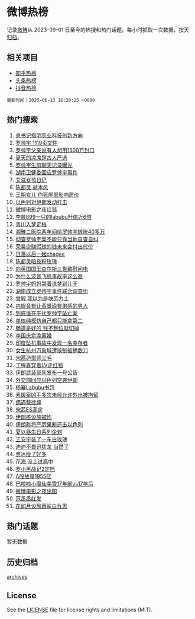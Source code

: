 # 微博热榜

记录[微博](https://www.weibo.com)从 2023-09-01 日至今的热搜和热门话题。每小时抓取一次数据，按天[归档](archives)。

## 相关项目

- [知乎热榜](https://github.com/hotarchive/zhihu)
- [头条热榜](https://github.com/hotarchive/toutiao)
- [抖音热榜](https://github.com/hotarchive/douyin)


`更新时间：2025-06-13 16:20:25 +0800`

## 热门搜索

1. [总书记指明农业科技创新方向](https://m.weibo.cn/search?containerid=100103type%3D1%26t%3D10%26q%3D%23%E6%80%BB%E4%B9%A6%E8%AE%B0%E6%8C%87%E6%98%8E%E5%86%9C%E4%B8%9A%E7%A7%91%E6%8A%80%E5%88%9B%E6%96%B0%E6%96%B9%E5%90%91%23&stream_entry_id=51&isnewpage=1&extparam=seat%3D1%26cate%3D10103%26q%3D%2523%25E6%2580%25BB%25E4%25B9%25A6%25E8%25AE%25B0%25E6%258C%2587%25E6%2598%258E%25E5%2586%259C%25E4%25B8%259A%25E7%25A7%2591%25E6%258A%2580%25E5%2588%259B%25E6%2596%25B0%25E6%2596%25B9%25E5%2590%2591%2523%26filter_type%3Drealtimehot%26dgr%3D0%26stream_entry_id%3D51%26c_type%3D51%26pos%3D0%26display_time%3D1749802823%26pre_seqid%3D17498028237640106983005)
1. [罗帅宇 1119页文件](https://m.weibo.cn/search?containerid=100103type%3D1%26t%3D10%26q%3D%E7%BD%97%E5%B8%85%E5%AE%87+1119%E9%A1%B5%E6%96%87%E4%BB%B6&stream_entry_id=31&isnewpage=1&extparam=seat%3D1%26cate%3D5001%26flag%3D4%26stream_entry_id%3D31%26lcate%3D5001%26dgr%3D0%26q%3D%25E7%25BD%2597%25E5%25B8%2585%25E5%25AE%2587%25201119%25E9%25A1%25B5%25E6%2596%2587%25E4%25BB%25B6%26realpos%3D1%26filter_type%3Drealtimehot%26band_rank%3D1%26c_type%3D31%26pos%3D0%26display_time%3D1749802823%26pre_seqid%3D17498028237640106983005)
1. [罗帅宇父亲说有人想用1500万封口](https://m.weibo.cn/search?containerid=100103type%3D1%26t%3D10%26q%3D%23%E7%BD%97%E5%B8%85%E5%AE%87%E7%88%B6%E4%BA%B2%E8%AF%B4%E6%9C%89%E4%BA%BA%E6%83%B3%E7%94%A81500%E4%B8%87%E5%B0%81%E5%8F%A3%23&stream_entry_id=31&isnewpage=1&extparam=seat%3D1%26cate%3D5001%26flag%3D2%26stream_entry_id%3D31%26lcate%3D5001%26dgr%3D0%26q%3D%2523%25E7%25BD%2597%25E5%25B8%2585%25E5%25AE%2587%25E7%2588%25B6%25E4%25BA%25B2%25E8%25AF%25B4%25E6%259C%2589%25E4%25BA%25BA%25E6%2583%25B3%25E7%2594%25A81500%25E4%25B8%2587%25E5%25B0%2581%25E5%258F%25A3%2523%26realpos%3D2%26filter_type%3Drealtimehot%26band_rank%3D2%26c_type%3D31%26pos%3D1%26display_time%3D1749802823%26pre_seqid%3D17498028237640106983005)
1. [夏天的凉席是古人严选](https://m.weibo.cn/search?containerid=100103type%3D1%26t%3D10%26q%3D%23%E5%A4%8F%E5%A4%A9%E7%9A%84%E5%87%89%E5%B8%AD%E6%98%AF%E5%8F%A4%E4%BA%BA%E4%B8%A5%E9%80%89%23&stream_entry_id=31&isnewpage=1&extparam=seat%3D1%26cate%3D5001%26flag%3D0%26stream_entry_id%3D31%26lcate%3D5001%26dgr%3D0%26q%3D%2523%25E5%25A4%258F%25E5%25A4%25A9%25E7%259A%2584%25E5%2587%2589%25E5%25B8%25AD%25E6%2598%25AF%25E5%258F%25A4%25E4%25BA%25BA%25E4%25B8%25A5%25E9%2580%2589%2523%26realpos%3D3%26filter_type%3Drealtimehot%26band_rank%3D3%26c_type%3D31%26pos%3D2%26display_time%3D1749802823%26pre_seqid%3D17498028237640106983005)
1. [罗帅宇生前聊天记录曝光](https://m.weibo.cn/search?containerid=100103type%3D1%26t%3D10%26q%3D%23%E7%BD%97%E5%B8%85%E5%AE%87%E7%94%9F%E5%89%8D%E8%81%8A%E5%A4%A9%E8%AE%B0%E5%BD%95%E6%9B%9D%E5%85%89%23&stream_entry_id=31&isnewpage=1&extparam=seat%3D1%26cate%3D5001%26flag%3D2%26stream_entry_id%3D31%26lcate%3D5001%26dgr%3D0%26q%3D%2523%25E7%25BD%2597%25E5%25B8%2585%25E5%25AE%2587%25E7%2594%259F%25E5%2589%258D%25E8%2581%258A%25E5%25A4%25A9%25E8%25AE%25B0%25E5%25BD%2595%25E6%259B%259D%25E5%2585%2589%2523%26realpos%3D4%26filter_type%3Drealtimehot%26band_rank%3D4%26c_type%3D31%26pos%3D3%26display_time%3D1749802823%26pre_seqid%3D17498028237640106983005)
1. [湖南卫健委回应罗帅宇事件](https://m.weibo.cn/search?containerid=100103type%3D1%26t%3D10%26q%3D%23%E6%B9%96%E5%8D%97%E5%8D%AB%E5%81%A5%E5%A7%94%E5%9B%9E%E5%BA%94%E7%BD%97%E5%B8%85%E5%AE%87%E4%BA%8B%E4%BB%B6%23&stream_entry_id=31&isnewpage=1&extparam=seat%3D1%26cate%3D5001%26flag%3D16%26stream_entry_id%3D31%26lcate%3D5001%26dgr%3D0%26q%3D%2523%25E6%25B9%2596%25E5%258D%2597%25E5%258D%25AB%25E5%2581%25A5%25E5%25A7%2594%25E5%259B%259E%25E5%25BA%2594%25E7%25BD%2597%25E5%25B8%2585%25E5%25AE%2587%25E4%25BA%258B%25E4%25BB%25B6%2523%26realpos%3D5%26filter_type%3Drealtimehot%26band_rank%3D5%26c_type%3D31%26pos%3D4%26display_time%3D1749802823%26pre_seqid%3D17498028237640106983005)
1. [艾滋女孩日记](https://m.weibo.cn/search?containerid=100103type%3D1%26t%3D10%26q%3D%E8%89%BE%E6%BB%8B%E5%A5%B3%E5%AD%A9%E6%97%A5%E8%AE%B0&stream_entry_id=31&isnewpage=1&extparam=seat%3D1%26cate%3D5001%26flag%3D1%26stream_entry_id%3D31%26lcate%3D5001%26dgr%3D0%26q%3D%25E8%2589%25BE%25E6%25BB%258B%25E5%25A5%25B3%25E5%25AD%25A9%25E6%2597%25A5%25E8%25AE%25B0%26realpos%3D6%26filter_type%3Drealtimehot%26band_rank%3D6%26c_type%3D31%26pos%3D5%26display_time%3D1749802823%26pre_seqid%3D17498028237640106983005)
1. [陈都灵 赫本风](https://m.weibo.cn/search?containerid=100103type%3D1%26t%3D10%26q%3D%E9%99%88%E9%83%BD%E7%81%B5+%E8%B5%AB%E6%9C%AC%E9%A3%8E&stream_entry_id=31&isnewpage=1&extparam=seat%3D1%26cate%3D5001%26flag%3D1%26stream_entry_id%3D31%26lcate%3D5001%26dgr%3D0%26q%3D%25E9%2599%2588%25E9%2583%25BD%25E7%2581%25B5%2520%25E8%25B5%25AB%25E6%259C%25AC%25E9%25A3%258E%26realpos%3D7%26filter_type%3Drealtimehot%26band_rank%3D7%26c_type%3D31%26pos%3D6%26display_time%3D1749802823%26pre_seqid%3D17498028237640106983005)
1. [王朔女儿 你死屋里影响房价](https://m.weibo.cn/search?containerid=100103type%3D1%26t%3D10%26q%3D%E7%8E%8B%E6%9C%94%E5%A5%B3%E5%84%BF+%E4%BD%A0%E6%AD%BB%E5%B1%8B%E9%87%8C%E5%BD%B1%E5%93%8D%E6%88%BF%E4%BB%B7&stream_entry_id=31&isnewpage=1&extparam=seat%3D1%26cate%3D5001%26flag%3D2%26stream_entry_id%3D31%26lcate%3D5001%26dgr%3D0%26q%3D%25E7%258E%258B%25E6%259C%2594%25E5%25A5%25B3%25E5%2584%25BF%2520%25E4%25BD%25A0%25E6%25AD%25BB%25E5%25B1%258B%25E9%2587%258C%25E5%25BD%25B1%25E5%2593%258D%25E6%2588%25BF%25E4%25BB%25B7%26realpos%3D8%26filter_type%3Drealtimehot%26band_rank%3D8%26c_type%3D31%26pos%3D7%26display_time%3D1749802823%26pre_seqid%3D17498028237640106983005)
1. [以色列对伊朗发动打击](https://m.weibo.cn/search?containerid=100103type%3D1%26t%3D10%26q%3D%23%E4%BB%A5%E8%89%B2%E5%88%97%E5%AF%B9%E4%BC%8A%E6%9C%97%E5%8F%91%E5%8A%A8%E6%89%93%E5%87%BB%23&stream_entry_id=31&isnewpage=1&extparam=seat%3D1%26cate%3D5001%26flag%3D0%26stream_entry_id%3D31%26lcate%3D5001%26dgr%3D0%26q%3D%2523%25E4%25BB%25A5%25E8%2589%25B2%25E5%2588%2597%25E5%25AF%25B9%25E4%25BC%258A%25E6%259C%2597%25E5%258F%2591%25E5%258A%25A8%25E6%2589%2593%25E5%2587%25BB%2523%26realpos%3D9%26filter_type%3Drealtimehot%26band_rank%3D9%26c_type%3D31%26pos%3D8%26display_time%3D1749802823%26pre_seqid%3D17498028237640106983005)
1. [微博电影之夜红毯](https://m.weibo.cn/search?containerid=100103type%3D1%26t%3D10%26q%3D%E5%BE%AE%E5%8D%9A%E7%94%B5%E5%BD%B1%E4%B9%8B%E5%A4%9C%E7%BA%A2%E6%AF%AF&stream_entry_id=31&isnewpage=1&extparam=seat%3D1%26cate%3D5001%26flag%3D0%26stream_entry_id%3D31%26lcate%3D5001%26dgr%3D0%26q%3D%25E5%25BE%25AE%25E5%258D%259A%25E7%2594%25B5%25E5%25BD%25B1%25E4%25B9%258B%25E5%25A4%259C%25E7%25BA%25A2%25E6%25AF%25AF%26realpos%3D10%26filter_type%3Drealtimehot%26band_rank%3D10%26c_type%3D31%26pos%3D9%26display_time%3D1749802823%26pre_seqid%3D17498028237640106983005)
1. [李晨899一只的labubu升值近6倍](https://m.weibo.cn/search?containerid=100103type%3D1%26t%3D10%26q%3D%23%E6%9D%8E%E6%99%A8899%E4%B8%80%E5%8F%AA%E7%9A%84labubu%E5%8D%87%E5%80%BC%E8%BF%916%E5%80%8D%23&stream_entry_id=31&isnewpage=1&extparam=seat%3D1%26cate%3D5001%26flag%3D2%26stream_entry_id%3D31%26lcate%3D5001%26dgr%3D0%26q%3D%2523%25E6%259D%258E%25E6%2599%25A8899%25E4%25B8%2580%25E5%258F%25AA%25E7%259A%2584labubu%25E5%258D%2587%25E5%2580%25BC%25E8%25BF%25916%25E5%2580%258D%2523%26realpos%3D11%26filter_type%3Drealtimehot%26band_rank%3D11%26c_type%3D31%26pos%3D10%26display_time%3D1749802823%26pre_seqid%3D17498028237640106983005)
1. [青川入梦定档](https://m.weibo.cn/search?containerid=100103type%3D1%26t%3D10%26q%3D%E9%9D%92%E5%B7%9D%E5%85%A5%E6%A2%A6%E5%AE%9A%E6%A1%A3&stream_entry_id=31&isnewpage=1&extparam=seat%3D1%26cate%3D5001%26flag%3D1%26stream_entry_id%3D31%26lcate%3D5001%26dgr%3D0%26q%3D%25E9%259D%2592%25E5%25B7%259D%25E5%2585%25A5%25E6%25A2%25A6%25E5%25AE%259A%25E6%25A1%25A3%26realpos%3D12%26filter_type%3Drealtimehot%26band_rank%3D12%26c_type%3D31%26pos%3D11%26display_time%3D1749802823%26pre_seqid%3D17498028237640106983005)
1. [湘雅二医院两年间给罗帅宇转账40多万](https://m.weibo.cn/search?containerid=100103type%3D1%26t%3D10%26q%3D%23%E6%B9%98%E9%9B%85%E4%BA%8C%E5%8C%BB%E9%99%A2%E4%B8%A4%E5%B9%B4%E9%97%B4%E7%BB%99%E7%BD%97%E5%B8%85%E5%AE%87%E8%BD%AC%E8%B4%A640%E5%A4%9A%E4%B8%87%23&stream_entry_id=31&isnewpage=1&extparam=seat%3D1%26cate%3D5001%26flag%3D2%26stream_entry_id%3D31%26lcate%3D5001%26dgr%3D0%26q%3D%2523%25E6%25B9%2598%25E9%259B%2585%25E4%25BA%258C%25E5%258C%25BB%25E9%2599%25A2%25E4%25B8%25A4%25E5%25B9%25B4%25E9%2597%25B4%25E7%25BB%2599%25E7%25BD%2597%25E5%25B8%2585%25E5%25AE%2587%25E8%25BD%25AC%25E8%25B4%25A640%25E5%25A4%259A%25E4%25B8%2587%2523%26realpos%3D13%26filter_type%3Drealtimehot%26band_rank%3D13%26c_type%3D31%26pos%3D12%26display_time%3D1749802823%26pre_seqid%3D17498028237640106983005)
1. [彻查罗帅宇案不能只靠当地自查自纠](https://m.weibo.cn/search?containerid=100103type%3D1%26t%3D10%26q%3D%23%E5%BD%BB%E6%9F%A5%E7%BD%97%E5%B8%85%E5%AE%87%E6%A1%88%E4%B8%8D%E8%83%BD%E5%8F%AA%E9%9D%A0%E5%BD%93%E5%9C%B0%E8%87%AA%E6%9F%A5%E8%87%AA%E7%BA%A0%23&stream_entry_id=31&isnewpage=1&extparam=seat%3D1%26cate%3D5001%26flag%3D1%26stream_entry_id%3D31%26lcate%3D5001%26dgr%3D0%26q%3D%2523%25E5%25BD%25BB%25E6%259F%25A5%25E7%25BD%2597%25E5%25B8%2585%25E5%25AE%2587%25E6%25A1%2588%25E4%25B8%258D%25E8%2583%25BD%25E5%258F%25AA%25E9%259D%25A0%25E5%25BD%2593%25E5%259C%25B0%25E8%2587%25AA%25E6%259F%25A5%25E8%2587%25AA%25E7%25BA%25A0%2523%26realpos%3D14%26filter_type%3Drealtimehot%26band_rank%3D14%26c_type%3D31%26pos%3D13%26display_time%3D1749802823%26pre_seqid%3D17498028237640106983005)
1. [荣昊说赚假球的钱未来会付出代价](https://m.weibo.cn/search?containerid=100103type%3D1%26t%3D10%26q%3D%23%E8%8D%A3%E6%98%8A%E8%AF%B4%E8%B5%9A%E5%81%87%E7%90%83%E7%9A%84%E9%92%B1%E6%9C%AA%E6%9D%A5%E4%BC%9A%E4%BB%98%E5%87%BA%E4%BB%A3%E4%BB%B7%23&stream_entry_id=31&isnewpage=1&extparam=seat%3D1%26cate%3D5001%26flag%3D1%26band_rank%3D15%26lcate%3D5001%26stream_entry_id%3D31%26realpos%3D15%26q%3D%2523%25E8%258D%25A3%25E6%2598%258A%25E8%25AF%25B4%25E8%25B5%259A%25E5%2581%2587%25E7%2590%2583%25E7%259A%2584%25E9%2592%25B1%25E6%259C%25AA%25E6%259D%25A5%25E4%25BC%259A%25E4%25BB%2598%25E5%2587%25BA%25E4%25BB%25A3%25E4%25BB%25B7%2523%26filter_type%3Drealtimehot%26dgr%3D0%26adid%3D290018%26c_type%3D31%26pos%3D14%26display_time%3D1749802823%26pre_seqid%3D17498028237640106983005)
1. [日落以后一起chagee](https://m.weibo.cn/search?containerid=100103type%3D1%26t%3D10%26q%3D%23%E6%97%A5%E8%90%BD%E4%BB%A5%E5%90%8E%E4%B8%80%E8%B5%B7chagee%23&stream_entry_id=31&isnewpage=1&extparam=seat%3D1%26cate%3D5001%26flag%3D1%26stream_entry_id%3D31%26lcate%3D5001%26dgr%3D0%26q%3D%2523%25E6%2597%25A5%25E8%2590%25BD%25E4%25BB%25A5%25E5%2590%258E%25E4%25B8%2580%25E8%25B5%25B7chagee%2523%26realpos%3D16%26filter_type%3Drealtimehot%26band_rank%3D16%26c_type%3D31%26pos%3D15%26display_time%3D1749802823%26pre_seqid%3D17498028237640106983005)
1. [陈都灵暗夜粉玫瑰](https://m.weibo.cn/search?containerid=100103type%3D1%26t%3D10%26q%3D%23%E9%99%88%E9%83%BD%E7%81%B5%E6%9A%97%E5%A4%9C%E7%B2%89%E7%8E%AB%E7%91%B0%23&stream_entry_id=31&isnewpage=1&extparam=seat%3D1%26cate%3D5001%26flag%3D1%26stream_entry_id%3D31%26lcate%3D5001%26dgr%3D0%26q%3D%2523%25E9%2599%2588%25E9%2583%25BD%25E7%2581%25B5%25E6%259A%2597%25E5%25A4%259C%25E7%25B2%2589%25E7%258E%25AB%25E7%2591%25B0%2523%26realpos%3D17%26filter_type%3Drealtimehot%26band_rank%3D17%26c_type%3D31%26pos%3D16%26display_time%3D1749802823%26pre_seqid%3D17498028237640106983005)
1. [向英国国王查尔斯三世致慰问电](https://m.weibo.cn/search?containerid=100103type%3D1%26t%3D10%26q%3D%23%E5%90%91%E8%8B%B1%E5%9B%BD%E5%9B%BD%E7%8E%8B%E6%9F%A5%E5%B0%94%E6%96%AF%E4%B8%89%E4%B8%96%E8%87%B4%E6%85%B0%E9%97%AE%E7%94%B5%23&stream_entry_id=31&isnewpage=1&extparam=seat%3D1%26cate%3D5001%26flag%3D1%26stream_entry_id%3D31%26lcate%3D5001%26dgr%3D0%26q%3D%2523%25E5%2590%2591%25E8%258B%25B1%25E5%259B%25BD%25E5%259B%25BD%25E7%258E%258B%25E6%259F%25A5%25E5%25B0%2594%25E6%2596%25AF%25E4%25B8%2589%25E4%25B8%2596%25E8%2587%25B4%25E6%2585%25B0%25E9%2597%25AE%25E7%2594%25B5%2523%26realpos%3D18%26filter_type%3Drealtimehot%26band_rank%3D18%26c_type%3D31%26pos%3D17%26display_time%3D1749802823%26pre_seqid%3D17498028237640106983005)
1. [为什么波音飞机事故率这么高](https://m.weibo.cn/search?containerid=100103type%3D1%26t%3D10%26q%3D%23%E4%B8%BA%E4%BB%80%E4%B9%88%E6%B3%A2%E9%9F%B3%E9%A3%9E%E6%9C%BA%E4%BA%8B%E6%95%85%E7%8E%87%E8%BF%99%E4%B9%88%E9%AB%98%23&stream_entry_id=31&isnewpage=1&extparam=seat%3D1%26realpos%3D19%26flag%3D1%26stream_entry_id%3D31%26lcate%3D5001%26cate%3D5001%26is_ai_ask%3D1%26q%3D%2523%25E4%25B8%25BA%25E4%25BB%2580%25E4%25B9%2588%25E6%25B3%25A2%25E9%259F%25B3%25E9%25A3%259E%25E6%259C%25BA%25E4%25BA%258B%25E6%2595%2585%25E7%258E%2587%25E8%25BF%2599%25E4%25B9%2588%25E9%25AB%2598%2523%26filter_type%3Drealtimehot%26dgr%3D0%26band_rank%3D19%26c_type%3D31%26pos%3D18%26display_time%3D1749802823%26pre_seqid%3D17498028237640106983005)
1. [罗帅宇妈妈哭着说梦到儿子](https://m.weibo.cn/search?containerid=100103type%3D1%26t%3D10%26q%3D%E7%BD%97%E5%B8%85%E5%AE%87%E5%A6%88%E5%A6%88%E5%93%AD%E7%9D%80%E8%AF%B4%E6%A2%A6%E5%88%B0%E5%84%BF%E5%AD%90&stream_entry_id=31&isnewpage=1&extparam=seat%3D1%26cate%3D5001%26flag%3D1%26stream_entry_id%3D31%26lcate%3D5001%26dgr%3D0%26q%3D%25E7%25BD%2597%25E5%25B8%2585%25E5%25AE%2587%25E5%25A6%2588%25E5%25A6%2588%25E5%2593%25AD%25E7%259D%2580%25E8%25AF%25B4%25E6%25A2%25A6%25E5%2588%25B0%25E5%2584%25BF%25E5%25AD%2590%26realpos%3D20%26filter_type%3Drealtimehot%26band_rank%3D20%26c_type%3D31%26pos%3D19%26display_time%3D1749802823%26pre_seqid%3D17498028237640106983005)
1. [湖南成立罗帅宇事件联合调查组](https://m.weibo.cn/search?containerid=100103type%3D1%26t%3D10%26q%3D%23%E6%B9%96%E5%8D%97%E6%88%90%E7%AB%8B%E7%BD%97%E5%B8%85%E5%AE%87%E4%BA%8B%E4%BB%B6%E8%81%94%E5%90%88%E8%B0%83%E6%9F%A5%E7%BB%84%23&stream_entry_id=31&isnewpage=1&extparam=seat%3D1%26cate%3D5001%26flag%3D1%26stream_entry_id%3D31%26lcate%3D5001%26dgr%3D0%26q%3D%2523%25E6%25B9%2596%25E5%258D%2597%25E6%2588%2590%25E7%25AB%258B%25E7%25BD%2597%25E5%25B8%2585%25E5%25AE%2587%25E4%25BA%258B%25E4%25BB%25B6%25E8%2581%2594%25E5%2590%2588%25E8%25B0%2583%25E6%259F%25A5%25E7%25BB%2584%2523%26realpos%3D21%26filter_type%3Drealtimehot%26band_rank%3D21%26c_type%3D31%26pos%3D20%26display_time%3D1749802823%26pre_seqid%3D17498028237640106983005)
1. [曾毅 我以为是块劳力士](https://m.weibo.cn/search?containerid=100103type%3D1%26t%3D10%26q%3D%E6%9B%BE%E6%AF%85+%E6%88%91%E4%BB%A5%E4%B8%BA%E6%98%AF%E5%9D%97%E5%8A%B3%E5%8A%9B%E5%A3%AB&stream_entry_id=31&isnewpage=1&extparam=seat%3D1%26cate%3D5001%26flag%3D1%26stream_entry_id%3D31%26lcate%3D5001%26dgr%3D0%26q%3D%25E6%259B%25BE%25E6%25AF%2585%2520%25E6%2588%2591%25E4%25BB%25A5%25E4%25B8%25BA%25E6%2598%25AF%25E5%259D%2597%25E5%258A%25B3%25E5%258A%259B%25E5%25A3%25AB%26realpos%3D22%26filter_type%3Drealtimehot%26band_rank%3D22%26c_type%3D31%26pos%3D21%26display_time%3D1749802823%26pre_seqid%3D17498028237640106983005)
1. [内娱竟有让黄景瑜有弟感的男人](https://m.weibo.cn/search?containerid=100103type%3D1%26t%3D10%26q%3D%E5%86%85%E5%A8%B1%E7%AB%9F%E6%9C%89%E8%AE%A9%E9%BB%84%E6%99%AF%E7%91%9C%E6%9C%89%E5%BC%9F%E6%84%9F%E7%9A%84%E7%94%B7%E4%BA%BA&stream_entry_id=31&isnewpage=1&extparam=seat%3D1%26cate%3D5001%26flag%3D1%26stream_entry_id%3D31%26lcate%3D5001%26dgr%3D0%26q%3D%25E5%2586%2585%25E5%25A8%25B1%25E7%25AB%259F%25E6%259C%2589%25E8%25AE%25A9%25E9%25BB%2584%25E6%2599%25AF%25E7%2591%259C%25E6%259C%2589%25E5%25BC%259F%25E6%2584%259F%25E7%259A%2584%25E7%2594%25B7%25E4%25BA%25BA%26realpos%3D23%26filter_type%3Drealtimehot%26band_rank%3D23%26c_type%3D31%26pos%3D22%26display_time%3D1749802823%26pre_seqid%3D17498028237640106983005)
1. [到底谁在干扰罗帅宇坠亡案](https://m.weibo.cn/search?containerid=100103type%3D1%26t%3D10%26q%3D%23%E5%88%B0%E5%BA%95%E8%B0%81%E5%9C%A8%E5%B9%B2%E6%89%B0%E7%BD%97%E5%B8%85%E5%AE%87%E5%9D%A0%E4%BA%A1%E6%A1%88%23&stream_entry_id=31&isnewpage=1&extparam=seat%3D1%26cate%3D5001%26flag%3D0%26stream_entry_id%3D31%26lcate%3D5001%26dgr%3D0%26q%3D%2523%25E5%2588%25B0%25E5%25BA%2595%25E8%25B0%2581%25E5%259C%25A8%25E5%25B9%25B2%25E6%2589%25B0%25E7%25BD%2597%25E5%25B8%2585%25E5%25AE%2587%25E5%259D%25A0%25E4%25BA%25A1%25E6%25A1%2588%2523%26realpos%3D24%26filter_type%3Drealtimehot%26band_rank%3D24%26c_type%3D31%26pos%3D23%26display_time%3D1749802823%26pre_seqid%3D17498028237640106983005)
1. [单依纯模仿自己都只能拿第二](https://m.weibo.cn/search?containerid=100103type%3D1%26t%3D10%26q%3D%E5%8D%95%E4%BE%9D%E7%BA%AF%E6%A8%A1%E4%BB%BF%E8%87%AA%E5%B7%B1%E9%83%BD%E5%8F%AA%E8%83%BD%E6%8B%BF%E7%AC%AC%E4%BA%8C&stream_entry_id=31&isnewpage=1&extparam=seat%3D1%26cate%3D5001%26flag%3D1%26stream_entry_id%3D31%26lcate%3D5001%26dgr%3D0%26q%3D%25E5%258D%2595%25E4%25BE%259D%25E7%25BA%25AF%25E6%25A8%25A1%25E4%25BB%25BF%25E8%2587%25AA%25E5%25B7%25B1%25E9%2583%25BD%25E5%258F%25AA%25E8%2583%25BD%25E6%258B%25BF%25E7%25AC%25AC%25E4%25BA%258C%26realpos%3D25%26filter_type%3Drealtimehot%26band_rank%3D25%26c_type%3D31%26pos%3D24%26display_time%3D1749802823%26pre_seqid%3D17498028237640106983005)
1. [肠道是好的 钱不到位就切掉](https://m.weibo.cn/search?containerid=100103type%3D1%26t%3D10%26q%3D%E8%82%A0%E9%81%93%E6%98%AF%E5%A5%BD%E7%9A%84+%E9%92%B1%E4%B8%8D%E5%88%B0%E4%BD%8D%E5%B0%B1%E5%88%87%E6%8E%89&stream_entry_id=31&isnewpage=1&extparam=seat%3D1%26cate%3D5001%26flag%3D0%26stream_entry_id%3D31%26lcate%3D5001%26dgr%3D0%26q%3D%25E8%2582%25A0%25E9%2581%2593%25E6%2598%25AF%25E5%25A5%25BD%25E7%259A%2584%2520%25E9%2592%25B1%25E4%25B8%258D%25E5%2588%25B0%25E4%25BD%258D%25E5%25B0%25B1%25E5%2588%2587%25E6%258E%2589%26realpos%3D26%26filter_type%3Drealtimehot%26band_rank%3D26%26c_type%3D31%26pos%3D25%26display_time%3D1749802823%26pre_seqid%3D17498028237640106983005)
1. [李国庆俞渝离婚](https://m.weibo.cn/search?containerid=100103type%3D1%26t%3D10%26q%3D%E6%9D%8E%E5%9B%BD%E5%BA%86%E4%BF%9E%E6%B8%9D%E7%A6%BB%E5%A9%9A&stream_entry_id=31&isnewpage=1&extparam=seat%3D1%26cate%3D5001%26flag%3D1%26stream_entry_id%3D31%26lcate%3D5001%26dgr%3D0%26q%3D%25E6%259D%258E%25E5%259B%25BD%25E5%25BA%2586%25E4%25BF%259E%25E6%25B8%259D%25E7%25A6%25BB%25E5%25A9%259A%26realpos%3D27%26filter_type%3Drealtimehot%26band_rank%3D27%26c_type%3D31%26pos%3D26%26display_time%3D1749802823%26pre_seqid%3D17498028237640106983005)
1. [印度坠机事故中发现一名幸存者](https://m.weibo.cn/search?containerid=100103type%3D1%26t%3D10%26q%3D%23%E5%8D%B0%E5%BA%A6%E5%9D%A0%E6%9C%BA%E4%BA%8B%E6%95%85%E4%B8%AD%E5%8F%91%E7%8E%B0%E4%B8%80%E5%90%8D%E5%B9%B8%E5%AD%98%E8%80%85%23&stream_entry_id=31&isnewpage=1&extparam=seat%3D1%26cate%3D5001%26flag%3D0%26stream_entry_id%3D31%26lcate%3D5001%26dgr%3D0%26q%3D%2523%25E5%258D%25B0%25E5%25BA%25A6%25E5%259D%25A0%25E6%259C%25BA%25E4%25BA%258B%25E6%2595%2585%25E4%25B8%25AD%25E5%258F%2591%25E7%258E%25B0%25E4%25B8%2580%25E5%2590%258D%25E5%25B9%25B8%25E5%25AD%2598%25E8%2580%2585%2523%26realpos%3D28%26filter_type%3Drealtimehot%26band_rank%3D28%26c_type%3D31%26pos%3D27%26display_time%3D1749802823%26pre_seqid%3D17498028237640106983005)
1. [女生杭州万象城遭挟制被捅数刀](https://m.weibo.cn/search?containerid=100103type%3D1%26t%3D10%26q%3D%E5%A5%B3%E7%94%9F%E6%9D%AD%E5%B7%9E%E4%B8%87%E8%B1%A1%E5%9F%8E%E9%81%AD%E6%8C%9F%E5%88%B6%E8%A2%AB%E6%8D%85%E6%95%B0%E5%88%80&stream_entry_id=31&isnewpage=1&extparam=seat%3D1%26cate%3D5001%26flag%3D1%26stream_entry_id%3D31%26lcate%3D5001%26dgr%3D0%26q%3D%25E5%25A5%25B3%25E7%2594%259F%25E6%259D%25AD%25E5%25B7%259E%25E4%25B8%2587%25E8%25B1%25A1%25E5%259F%258E%25E9%2581%25AD%25E6%258C%259F%25E5%2588%25B6%25E8%25A2%25AB%25E6%258D%2585%25E6%2595%25B0%25E5%2588%2580%26realpos%3D29%26filter_type%3Drealtimehot%26band_rank%3D29%26c_type%3D31%26pos%3D28%26display_time%3D1749802823%26pre_seqid%3D17498028237640106983005)
1. [宋茜造型师三毛](https://m.weibo.cn/search?containerid=100103type%3D1%26t%3D10%26q%3D%23%E5%AE%8B%E8%8C%9C%E9%80%A0%E5%9E%8B%E5%B8%88%E4%B8%89%E6%AF%9B%23&stream_entry_id=31&isnewpage=1&extparam=seat%3D1%26cate%3D5001%26flag%3D1%26stream_entry_id%3D31%26lcate%3D5001%26dgr%3D0%26q%3D%2523%25E5%25AE%258B%25E8%258C%259C%25E9%2580%25A0%25E5%259E%258B%25E5%25B8%2588%25E4%25B8%2589%25E6%25AF%259B%2523%26realpos%3D30%26filter_type%3Drealtimehot%26band_rank%3D30%26c_type%3D31%26pos%3D29%26display_time%3D1749802823%26pre_seqid%3D17498028237640106983005)
1. [丁程鑫穿着LV走红毯](https://m.weibo.cn/search?containerid=100103type%3D1%26t%3D10%26q%3D%23%E4%B8%81%E7%A8%8B%E9%91%AB%E7%A9%BF%E7%9D%80LV%E8%B5%B0%E7%BA%A2%E6%AF%AF%23&stream_entry_id=31&isnewpage=1&extparam=seat%3D1%26cate%3D5001%26flag%3D1%26stream_entry_id%3D31%26lcate%3D5001%26dgr%3D0%26q%3D%2523%25E4%25B8%2581%25E7%25A8%258B%25E9%2591%25AB%25E7%25A9%25BF%25E7%259D%2580LV%25E8%25B5%25B0%25E7%25BA%25A2%25E6%25AF%25AF%2523%26realpos%3D31%26filter_type%3Drealtimehot%26band_rank%3D31%26c_type%3D31%26pos%3D30%26display_time%3D1749802823%26pre_seqid%3D17498028237640106983005)
1. [伊朗武装部队发布一号公告](https://m.weibo.cn/search?containerid=100103type%3D1%26t%3D10%26q%3D%23%E4%BC%8A%E6%9C%97%E6%AD%A6%E8%A3%85%E9%83%A8%E9%98%9F%E5%8F%91%E5%B8%83%E4%B8%80%E5%8F%B7%E5%85%AC%E5%91%8A%23&stream_entry_id=31&isnewpage=1&extparam=seat%3D1%26cate%3D5001%26flag%3D1%26stream_entry_id%3D31%26lcate%3D5001%26dgr%3D0%26q%3D%2523%25E4%25BC%258A%25E6%259C%2597%25E6%25AD%25A6%25E8%25A3%2585%25E9%2583%25A8%25E9%2598%259F%25E5%258F%2591%25E5%25B8%2583%25E4%25B8%2580%25E5%258F%25B7%25E5%2585%25AC%25E5%2591%258A%2523%26realpos%3D32%26filter_type%3Drealtimehot%26band_rank%3D32%26c_type%3D31%26pos%3D31%26display_time%3D1749802823%26pre_seqid%3D17498028237640106983005)
1. [外交部回应以色列空袭伊朗](https://m.weibo.cn/search?containerid=100103type%3D1%26t%3D10%26q%3D%23%E5%A4%96%E4%BA%A4%E9%83%A8%E5%9B%9E%E5%BA%94%E4%BB%A5%E8%89%B2%E5%88%97%E7%A9%BA%E8%A2%AD%E4%BC%8A%E6%9C%97%23&stream_entry_id=31&isnewpage=1&extparam=seat%3D1%26cate%3D5001%26flag%3D1%26stream_entry_id%3D31%26lcate%3D5001%26dgr%3D0%26q%3D%2523%25E5%25A4%2596%25E4%25BA%25A4%25E9%2583%25A8%25E5%259B%259E%25E5%25BA%2594%25E4%25BB%25A5%25E8%2589%25B2%25E5%2588%2597%25E7%25A9%25BA%25E8%25A2%25AD%25E4%25BC%258A%25E6%259C%2597%2523%26realpos%3D33%26filter_type%3Drealtimehot%26band_rank%3D33%26c_type%3D31%26pos%3D32%26display_time%3D1749802823%26pre_seqid%3D17498028237640106983005)
1. [杨幂Labubu书包](https://m.weibo.cn/search?containerid=100103type%3D1%26t%3D10%26q%3D%23%E6%9D%A8%E5%B9%82Labubu%E4%B9%A6%E5%8C%85%23&stream_entry_id=31&isnewpage=1&extparam=seat%3D1%26cate%3D5001%26flag%3D1%26stream_entry_id%3D31%26lcate%3D5001%26dgr%3D0%26q%3D%2523%25E6%259D%25A8%25E5%25B9%2582Labubu%25E4%25B9%25A6%25E5%258C%2585%2523%26realpos%3D34%26filter_type%3Drealtimehot%26band_rank%3D34%26c_type%3D31%26pos%3D33%26display_time%3D1749802823%26pre_seqid%3D17498028237640106983005)
1. [素媛案凶手多次未经允许外出被拘留](https://m.weibo.cn/search?containerid=100103type%3D1%26t%3D10%26q%3D%23%E7%B4%A0%E5%AA%9B%E6%A1%88%E5%87%B6%E6%89%8B%E5%A4%9A%E6%AC%A1%E6%9C%AA%E7%BB%8F%E5%85%81%E8%AE%B8%E5%A4%96%E5%87%BA%E8%A2%AB%E6%8B%98%E7%95%99%23&stream_entry_id=31&isnewpage=1&extparam=seat%3D1%26cate%3D5001%26flag%3D0%26stream_entry_id%3D31%26lcate%3D5001%26dgr%3D0%26q%3D%2523%25E7%25B4%25A0%25E5%25AA%259B%25E6%25A1%2588%25E5%2587%25B6%25E6%2589%258B%25E5%25A4%259A%25E6%25AC%25A1%25E6%259C%25AA%25E7%25BB%258F%25E5%2585%2581%25E8%25AE%25B8%25E5%25A4%2596%25E5%2587%25BA%25E8%25A2%25AB%25E6%258B%2598%25E7%2595%2599%2523%26realpos%3D35%26filter_type%3Drealtimehot%26band_rank%3D35%26c_type%3D31%26pos%3D34%26display_time%3D1749802823%26pre_seqid%3D17498028237640106983005)
1. [偶遇蔡徐坤](https://m.weibo.cn/search?containerid=100103type%3D1%26t%3D10%26q%3D%E5%81%B6%E9%81%87%E8%94%A1%E5%BE%90%E5%9D%A4&stream_entry_id=31&isnewpage=1&extparam=seat%3D1%26cate%3D5001%26flag%3D1%26stream_entry_id%3D31%26lcate%3D5001%26dgr%3D0%26q%3D%25E5%2581%25B6%25E9%2581%2587%25E8%2594%25A1%25E5%25BE%2590%25E5%259D%25A4%26realpos%3D36%26filter_type%3Drealtimehot%26band_rank%3D36%26c_type%3D31%26pos%3D35%26display_time%3D1749802823%26pre_seqid%3D17498028237640106983005)
1. [宋茜ES高定](https://m.weibo.cn/search?containerid=100103type%3D1%26t%3D10%26q%3D%E5%AE%8B%E8%8C%9CES%E9%AB%98%E5%AE%9A&stream_entry_id=31&isnewpage=1&extparam=seat%3D1%26cate%3D5001%26flag%3D1%26stream_entry_id%3D31%26lcate%3D5001%26dgr%3D0%26q%3D%25E5%25AE%258B%25E8%258C%259CES%25E9%25AB%2598%25E5%25AE%259A%26realpos%3D37%26filter_type%3Drealtimehot%26band_rank%3D37%26c_type%3D31%26pos%3D36%26display_time%3D1749802823%26pre_seqid%3D17498028237640106983005)
1. [伊朗核设施被炸](https://m.weibo.cn/search?containerid=100103type%3D1%26t%3D10%26q%3D%23%E4%BC%8A%E6%9C%97%E6%A0%B8%E8%AE%BE%E6%96%BD%E8%A2%AB%E7%82%B8%23&stream_entry_id=31&isnewpage=1&extparam=seat%3D1%26cate%3D5001%26flag%3D0%26stream_entry_id%3D31%26lcate%3D5001%26dgr%3D0%26q%3D%2523%25E4%25BC%258A%25E6%259C%2597%25E6%25A0%25B8%25E8%25AE%25BE%25E6%2596%25BD%25E8%25A2%25AB%25E7%2582%25B8%2523%26realpos%3D38%26filter_type%3Drealtimehot%26band_rank%3D38%26c_type%3D31%26pos%3D37%26display_time%3D1749802823%26pre_seqid%3D17498028237640106983005)
1. [伊朗称将严厉果断还击以色列](https://m.weibo.cn/search?containerid=100103type%3D1%26t%3D10%26q%3D%23%E4%BC%8A%E6%9C%97%E7%A7%B0%E5%B0%86%E4%B8%A5%E5%8E%89%E6%9E%9C%E6%96%AD%E8%BF%98%E5%87%BB%E4%BB%A5%E8%89%B2%E5%88%97%23&stream_entry_id=31&isnewpage=1&extparam=seat%3D1%26cate%3D5001%26flag%3D0%26stream_entry_id%3D31%26lcate%3D5001%26dgr%3D0%26q%3D%2523%25E4%25BC%258A%25E6%259C%2597%25E7%25A7%25B0%25E5%25B0%2586%25E4%25B8%25A5%25E5%258E%2589%25E6%259E%259C%25E6%2596%25AD%25E8%25BF%2598%25E5%2587%25BB%25E4%25BB%25A5%25E8%2589%25B2%25E5%2588%2597%2523%26realpos%3D39%26filter_type%3Drealtimehot%26band_rank%3D39%26c_type%3D31%26pos%3D38%26display_time%3D1749802823%26pre_seqid%3D17498028237640106983005)
1. [夏以昼生日系列企划](https://m.weibo.cn/search?containerid=100103type%3D1%26t%3D10%26q%3D%E5%A4%8F%E4%BB%A5%E6%98%BC%E7%94%9F%E6%97%A5%E7%B3%BB%E5%88%97%E4%BC%81%E5%88%92&stream_entry_id=31&isnewpage=1&extparam=seat%3D1%26cate%3D5001%26flag%3D1%26stream_entry_id%3D31%26lcate%3D5001%26dgr%3D0%26q%3D%25E5%25A4%258F%25E4%25BB%25A5%25E6%2598%25BC%25E7%2594%259F%25E6%2597%25A5%25E7%25B3%25BB%25E5%2588%2597%25E4%25BC%2581%25E5%2588%2592%26realpos%3D40%26filter_type%3Drealtimehot%26band_rank%3D40%26c_type%3D31%26pos%3D39%26display_time%3D1749802823%26pre_seqid%3D17498028237640106983005)
1. [王安宇装了一车白玫瑰](https://m.weibo.cn/search?containerid=100103type%3D1%26t%3D10%26q%3D%E7%8E%8B%E5%AE%89%E5%AE%87%E8%A3%85%E4%BA%86%E4%B8%80%E8%BD%A6%E7%99%BD%E7%8E%AB%E7%91%B0&stream_entry_id=31&isnewpage=1&extparam=seat%3D1%26cate%3D5001%26flag%3D1%26stream_entry_id%3D31%26lcate%3D5001%26dgr%3D0%26q%3D%25E7%258E%258B%25E5%25AE%2589%25E5%25AE%2587%25E8%25A3%2585%25E4%25BA%2586%25E4%25B8%2580%25E8%25BD%25A6%25E7%2599%25BD%25E7%258E%25AB%25E7%2591%25B0%26realpos%3D41%26filter_type%3Drealtimehot%26band_rank%3D41%26c_type%3D31%26pos%3D40%26display_time%3D1749802823%26pre_seqid%3D17498028237640106983005)
1. [迪迪不畏迅猛龙 当然了](https://m.weibo.cn/search?containerid=100103type%3D1%26t%3D10%26q%3D%E8%BF%AA%E8%BF%AA%E4%B8%8D%E7%95%8F%E8%BF%85%E7%8C%9B%E9%BE%99+%E5%BD%93%E7%84%B6%E4%BA%86&stream_entry_id=31&isnewpage=1&extparam=seat%3D1%26cate%3D5001%26flag%3D0%26stream_entry_id%3D31%26lcate%3D5001%26dgr%3D0%26q%3D%25E8%25BF%25AA%25E8%25BF%25AA%25E4%25B8%258D%25E7%2595%258F%25E8%25BF%2585%25E7%258C%259B%25E9%25BE%2599%2520%25E5%25BD%2593%25E7%2584%25B6%25E4%25BA%2586%26realpos%3D42%26filter_type%3Drealtimehot%26band_rank%3D42%26c_type%3D31%26pos%3D41%26display_time%3D1749802823%26pre_seqid%3D17498028237640106983005)
1. [贾冰瘦了好多](https://m.weibo.cn/search?containerid=100103type%3D1%26t%3D10%26q%3D%E8%B4%BE%E5%86%B0%E7%98%A6%E4%BA%86%E5%A5%BD%E5%A4%9A&stream_entry_id=31&isnewpage=1&extparam=seat%3D1%26cate%3D5001%26flag%3D1%26stream_entry_id%3D31%26lcate%3D5001%26dgr%3D0%26q%3D%25E8%25B4%25BE%25E5%2586%25B0%25E7%2598%25A6%25E4%25BA%2586%25E5%25A5%25BD%25E5%25A4%259A%26realpos%3D43%26filter_type%3Drealtimehot%26band_rank%3D43%26c_type%3D31%26pos%3D42%26display_time%3D1749802823%26pre_seqid%3D17498028237640106983005)
1. [花海 没上过高中](https://m.weibo.cn/search?containerid=100103type%3D1%26t%3D10%26q%3D%E8%8A%B1%E6%B5%B7+%E6%B2%A1%E4%B8%8A%E8%BF%87%E9%AB%98%E4%B8%AD&stream_entry_id=31&isnewpage=1&extparam=seat%3D1%26cate%3D5001%26flag%3D0%26stream_entry_id%3D31%26lcate%3D5001%26dgr%3D0%26q%3D%25E8%258A%25B1%25E6%25B5%25B7%2520%25E6%25B2%25A1%25E4%25B8%258A%25E8%25BF%2587%25E9%25AB%2598%25E4%25B8%25AD%26realpos%3D44%26filter_type%3Drealtimehot%26band_rank%3D44%26c_type%3D31%26pos%3D43%26display_time%3D1749802823%26pre_seqid%3D17498028237640106983005)
1. [罗小黑战记2定档](https://m.weibo.cn/search?containerid=100103type%3D1%26t%3D10%26q%3D%E7%BD%97%E5%B0%8F%E9%BB%91%E6%88%98%E8%AE%B02%E5%AE%9A%E6%A1%A3&stream_entry_id=31&isnewpage=1&extparam=seat%3D1%26cate%3D5001%26flag%3D1%26stream_entry_id%3D31%26lcate%3D5001%26dgr%3D0%26q%3D%25E7%25BD%2597%25E5%25B0%258F%25E9%25BB%2591%25E6%2588%2598%25E8%25AE%25B02%25E5%25AE%259A%25E6%25A1%25A3%26realpos%3D45%26filter_type%3Drealtimehot%26band_rank%3D45%26c_type%3D31%26pos%3D44%26display_time%3D1749802823%26pre_seqid%3D17498028237640106983005)
1. [A股放量1955亿](https://m.weibo.cn/search?containerid=100103type%3D1%26t%3D10%26q%3D%23A%E8%82%A1%E6%94%BE%E9%87%8F1955%E4%BA%BF%23&stream_entry_id=31&isnewpage=1&extparam=seat%3D1%26cate%3D5001%26flag%3D1%26stream_entry_id%3D31%26lcate%3D5001%26dgr%3D0%26q%3D%2523A%25E8%2582%25A1%25E6%2594%25BE%25E9%2587%258F1955%25E4%25BA%25BF%2523%26realpos%3D46%26filter_type%3Drealtimehot%26band_rank%3D46%26c_type%3D31%26pos%3D45%26display_time%3D1749802823%26pre_seqid%3D17498028237640106983005)
1. [巴啦啦小魔仙美雪17年前vs17年后](https://m.weibo.cn/search?containerid=100103type%3D1%26t%3D10%26q%3D%23%E5%B7%B4%E5%95%A6%E5%95%A6%E5%B0%8F%E9%AD%94%E4%BB%99%E7%BE%8E%E9%9B%AA17%E5%B9%B4%E5%89%8Dvs17%E5%B9%B4%E5%90%8E%23&stream_entry_id=31&isnewpage=1&extparam=seat%3D1%26cate%3D5001%26flag%3D1%26stream_entry_id%3D31%26lcate%3D5001%26dgr%3D0%26q%3D%2523%25E5%25B7%25B4%25E5%2595%25A6%25E5%2595%25A6%25E5%25B0%258F%25E9%25AD%2594%25E4%25BB%2599%25E7%25BE%258E%25E9%259B%25AA17%25E5%25B9%25B4%25E5%2589%258Dvs17%25E5%25B9%25B4%25E5%2590%258E%2523%26realpos%3D47%26filter_type%3Drealtimehot%26band_rank%3D47%26c_type%3D31%26pos%3D46%26display_time%3D1749802823%26pre_seqid%3D17498028237640106983005)
1. [微博电影之夜出图](https://m.weibo.cn/search?containerid=100103type%3D1%26t%3D10%26q%3D%E5%BE%AE%E5%8D%9A%E7%94%B5%E5%BD%B1%E4%B9%8B%E5%A4%9C%E5%87%BA%E5%9B%BE&stream_entry_id=31&isnewpage=1&extparam=seat%3D1%26cate%3D5001%26flag%3D1%26stream_entry_id%3D31%26lcate%3D5001%26dgr%3D0%26q%3D%25E5%25BE%25AE%25E5%258D%259A%25E7%2594%25B5%25E5%25BD%25B1%25E4%25B9%258B%25E5%25A4%259C%25E5%2587%25BA%25E5%259B%25BE%26realpos%3D48%26filter_type%3Drealtimehot%26band_rank%3D48%26c_type%3D31%26pos%3D47%26display_time%3D1749802823%26pre_seqid%3D17498028237640106983005)
1. [范丞丞红发](https://m.weibo.cn/search?containerid=100103type%3D1%26t%3D10%26q%3D%E8%8C%83%E4%B8%9E%E4%B8%9E%E7%BA%A2%E5%8F%91&stream_entry_id=31&isnewpage=1&extparam=seat%3D1%26cate%3D5001%26flag%3D1%26stream_entry_id%3D31%26lcate%3D5001%26dgr%3D0%26q%3D%25E8%258C%2583%25E4%25B8%259E%25E4%25B8%259E%25E7%25BA%25A2%25E5%258F%2591%26realpos%3D49%26filter_type%3Drealtimehot%26band_rank%3D49%26c_type%3D31%26pos%3D48%26display_time%3D1749802823%26pre_seqid%3D17498028237640106983005)
1. [花如月设局再鲨白九思](https://m.weibo.cn/search?containerid=100103type%3D1%26t%3D10%26q%3D%E8%8A%B1%E5%A6%82%E6%9C%88%E8%AE%BE%E5%B1%80%E5%86%8D%E9%B2%A8%E7%99%BD%E4%B9%9D%E6%80%9D&stream_entry_id=31&isnewpage=1&extparam=seat%3D1%26cate%3D5001%26flag%3D1%26stream_entry_id%3D31%26lcate%3D5001%26dgr%3D0%26q%3D%25E8%258A%25B1%25E5%25A6%2582%25E6%259C%2588%25E8%25AE%25BE%25E5%25B1%2580%25E5%2586%258D%25E9%25B2%25A8%25E7%2599%25BD%25E4%25B9%259D%25E6%2580%259D%26realpos%3D50%26filter_type%3Drealtimehot%26band_rank%3D50%26c_type%3D31%26pos%3D49%26display_time%3D1749802823%26pre_seqid%3D17498028237640106983005)

## 热门话题

暂无数据

## 历史归档

[archives](archives)

## License

See the [LICENSE](LICENSE) file for license rights and limitations (MIT).
